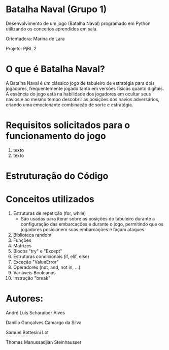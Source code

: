 # Batalha Naval (Grupo 1)

Desenvolvimento de um jogo (Batalha Naval) programado em Python utilizando os conceitos aprendidos em sala.

Orientadora: Marina de Lara

Projeto: PjBL 2

# O que é Batalha Naval?

A Batalha Naval é um clássico jogo de tabuleiro de estratégia para dois jogadores, frequentemente jogado tanto em versões físicas quanto digitais. A essência do jogo está na habilidade dos jogadores em ocultar seus navios e ao mesmo tempo descobrir as posições dos navios adversários, criando uma emocionante combinação de sorte e estratégia.

# Requisitos solicitados para o funcionamento do jogo
1. texto
2. texto


# Estruturação do Código


# Conceitos utilizados
1. Estruturas de repetição (for, while)
   - São usadas para iterar sobre as posições do tabuleiro durante a configuração das embarcações e durante o jogo, permitindo que os jogadores posicionem suas embarcações e façam ataques.
3. Biblioteca random
4. Funções
5. Matrizes
6. Blocos "try" e "Except"
7. Estruturas condicionais (if, elif, else)
8. Exceção "ValueError"
9. Operadores (not, and, not in, ...)
10. Variáveis Booleanas
11. Instrução "break"


# Autores:
André Luís Scharaiber Alves

Danillo Gonçalves Camargo da Silva

Samuel Bottesini Lot

Thomas Manussadjian Steinhausser
